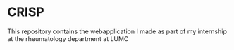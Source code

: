 # CRISP

This repository contains the webapplication I made as part of my internship at the rheumatology department at LUMC
